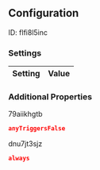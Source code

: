 # <nil>
## Configuration
ID:  flfi8l5inc



### Settings
| Setting | Value  |
| :------------------------ | ---------------------------------------- |
 




### Additional Properties
79aiikhgtb
 ```json 
anyTriggersFalse
```


dnu7jt3sjz
 ```json 
always
```



